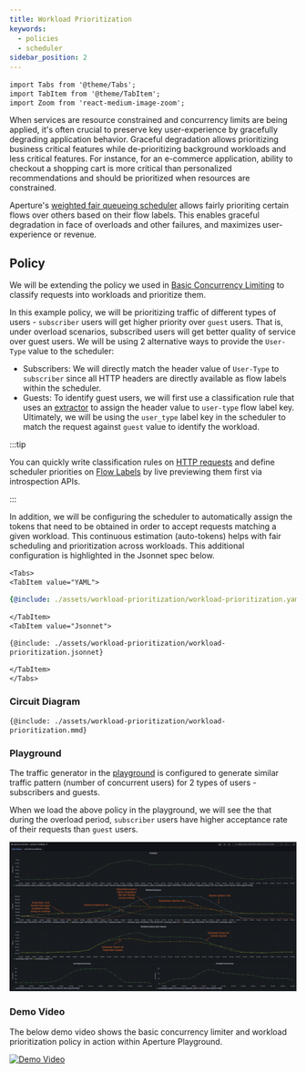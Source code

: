 ```yaml
---
title: Workload Prioritization
keywords:
  - policies
  - scheduler
sidebar_position: 2
---
```


```mdx-code-block
import Tabs from '@theme/Tabs';
import TabItem from '@theme/TabItem';
import Zoom from 'react-medium-image-zoom';
```

When services are resource constrained and concurrency limits are being applied,
it's often crucial to preserve key user-experience by gracefully degrading
application behavior. Graceful degradation allows prioritizing business critical
features while de-prioritizing background workloads and less critical features.
For instance, for an e-commerce application, ability to checkout a shopping cart
is more critical than personalized recommendations and should be prioritized
when resources are constrained.

Aperture's
[weighted fair queueing scheduler](/concepts/flow-control/components/concurrency-limiter.md#scheduler)
allows fairly prioriting certain flows over others based on their flow labels.
This enables graceful degradation in face of overloads and other failures, and
maximizes user-experience or revenue.

## Policy

We will be extending the policy we used in
[Basic Concurrency Limiting](../concurrency-limiting/basic-concurrency-limiting.md)
to classify requests into workloads and prioritize them.

In this example policy, we will be prioritizing traffic of different types of
users - `subscriber` users will get higher priority over `guest` users. That is,
under overload scenarios, subscribed users will get better quality of service
over guest users. We will be using 2 alternative ways to provide the `User-Type`
value to the scheduler:

- Subscribers: We will directly match the header value of `User-Type` to
  `subscriber` since all HTTP headers are directly available as flow labels
  within the scheduler.
- Guests: To identify guest users, we will first use a classification rule that
  uses an [extractor](concepts/flow-control/flow-classifier.md#extractors) to
  assign the header value to `user-type` flow label key. Ultimately, we will be
  using the `user_type` label key in the scheduler to match the request against
  `guest` value to identify the workload.

:::tip

You can quickly write classification rules on
[HTTP requests](concepts/flow-control/flow-classifier.md#live-previewing-requests)
and define scheduler priorities on
[Flow Labels](concepts/flow-control/flow-label.md#live-previewing-flow-labels)
by live previewing them first via introspection APIs.

:::

In addition, we will be configuring the scheduler to automatically assign the
tokens that need to be obtained in order to accept requests matching a given
workload. This continuous estimation (auto-tokens) helps with fair scheduling
and prioritization across workloads. This additional configuration is
highlighted in the Jsonnet spec below.

```mdx-code-block
<Tabs>
<TabItem value="YAML">
```

```yaml
{@include: ./assets/workload-prioritization/workload-prioritization.yaml}
```

```mdx-code-block
</TabItem>
<TabItem value="Jsonnet">
```

```jsonnet
{@include: ./assets/workload-prioritization/workload-prioritization.jsonnet}
```

```mdx-code-block
</TabItem>
</Tabs>
```

### Circuit Diagram

<Zoom>

```mermaid
{@include: ./assets/workload-prioritization/workload-prioritization.mmd}
```

</Zoom>

### Playground

The traffic generator in the [playground](/get-started/playground/playground.md)
is configured to generate similar traffic pattern (number of concurrent users)
for 2 types of users - subscribers and guests.

When we load the above policy in the playground, we will see the that during the
overload period, `subscriber` users have higher acceptance rate of their
requests than `guest` users.

<Zoom>

![Workload Prioritization](./assets/workload-prioritization/workload-prioritization-playground.png)

</Zoom>

### Demo Video

The below demo video shows the basic concurrency limiter and workload
prioritization policy in action within Aperture Playground.

[![Demo Video](https://img.youtube.com/vi/m070bAvrDHM/0.jpg)](https://www.youtube.com/watch?v=m070bAvrDHM)
